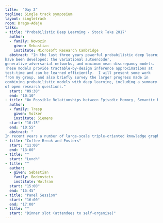 ```yaml
---
title:  "Day 2"
tagline: Single track symposium
layout: singletrack
room: Drago-Adeje
talks:
- title: "Probabilistic Deep Learning - Stock Take 2017"
  author: 
  - family: Nowozin
    given: Sebastian
    institute: Microsoft Research Cambridge
  abstract: "In the last three years powerful probabilistic deep learning models
have been developed: the variational autoencoder,
generative-adversarial networks, and maximum mean discrepancy models.
These models provide tractable-by-design inference approximations at
test-time and can be learned efficiently.  I will present some work
from my group, and also briefly survey the larger progress made in
combining probabilistic models with deep learning, including a summary
of open research questions."
  start: "09:30"
  end: "10:10"
- title: "On Possible Relationships between Episodic Memory, Semantic Memory and Perception"
  author:
  - family: Tresp
    given: Volker
    institute: Siemens
  start: "10:15"
  end: "10:55"
  abstract: "
In recent years a number of large-scale triple-oriented knowledge graphs have been generated. They are being used in research and in applications to support search, text understanding and question answering.  Knowledge graphs pose new challenges for machine learning and research groups have developed novel statistical models that can be used to compress knowledge graphs, to derive implicit facts, to detect errors,  and to support the above mentioned applications. Some of the most successful  statistical models are based on  tensor decompositions that use latent representations of the involved generalized entities. In my talk I will address the question if these models might also provide insight into the brain's memory system.  In particular we discuss how episodic memory, semantic memory and perception are all mutually dependent."
- title: "Coffee Break and Posters"
  start: "11:00"
  end: "13:00"
- title: ""
  start: "Lunch"
- title: ""
  author: 
  - given: Sebastian
    family: Bodenstein
    institute: Wolfram
  start: "15:00"
  end: "15:45"
- title: "Panel Session"
  start: "16:00"
  end: "17:00"
- title: ""
  start: "Dinner slot (attendees to self-organise)"
---
```

